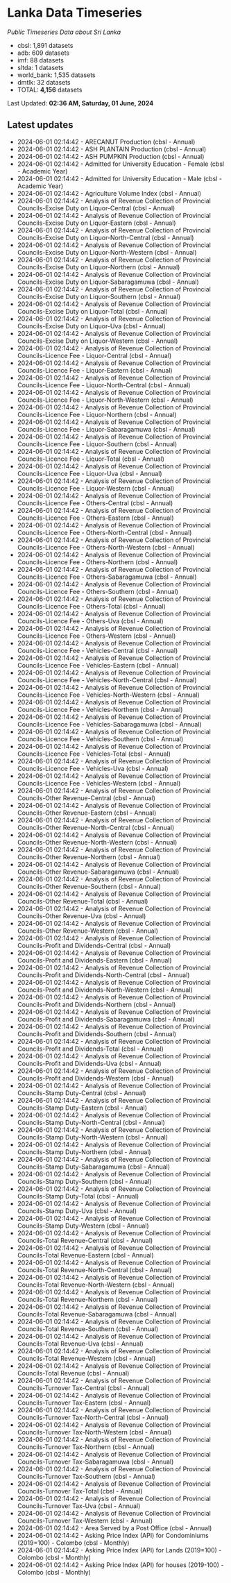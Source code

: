 # Lanka Data Timeseries
*Public Timeseries Data about Sri Lanka*

* cbsl: 1,891 datasets
* adb: 609 datasets
* imf: 88 datasets
* sltda: 1 datasets
* world_bank: 1,535 datasets
* dmtlk: 32 datasets
* TOTAL: **4,156** datasets

Last Updated: **02:36 AM, Saturday, 01 June, 2024**

## Latest updates

* 2024-06-01 02:14:42 - ARECANUT Production (cbsl - Annual)
* 2024-06-01 02:14:42 - ASH PLANTAIN Production (cbsl - Annual)
* 2024-06-01 02:14:42 - ASH PUMPKIN Production (cbsl - Annual)
* 2024-06-01 02:14:42 - Admitted for University Education - Female (cbsl - Academic Year)
* 2024-06-01 02:14:42 - Admitted for University Education - Male (cbsl - Academic Year)
* 2024-06-01 02:14:42 - Agriculture Volume Index (cbsl - Annual)
* 2024-06-01 02:14:42 - Analysis of Revenue Collection of Provincial Councils-Excise Duty on Liquor-Central (cbsl - Annual)
* 2024-06-01 02:14:42 - Analysis of Revenue Collection of Provincial Councils-Excise Duty on Liquor-Eastern (cbsl - Annual)
* 2024-06-01 02:14:42 - Analysis of Revenue Collection of Provincial Councils-Excise Duty on Liquor-North-Central (cbsl - Annual)
* 2024-06-01 02:14:42 - Analysis of Revenue Collection of Provincial Councils-Excise Duty on Liquor-North-Western (cbsl - Annual)
* 2024-06-01 02:14:42 - Analysis of Revenue Collection of Provincial Councils-Excise Duty on Liquor-Northern (cbsl - Annual)
* 2024-06-01 02:14:42 - Analysis of Revenue Collection of Provincial Councils-Excise Duty on Liquor-Sabaragamuwa (cbsl - Annual)
* 2024-06-01 02:14:42 - Analysis of Revenue Collection of Provincial Councils-Excise Duty on Liquor-Southern (cbsl - Annual)
* 2024-06-01 02:14:42 - Analysis of Revenue Collection of Provincial Councils-Excise Duty on Liquor-Total (cbsl - Annual)
* 2024-06-01 02:14:42 - Analysis of Revenue Collection of Provincial Councils-Excise Duty on Liquor-Uva (cbsl - Annual)
* 2024-06-01 02:14:42 - Analysis of Revenue Collection of Provincial Councils-Excise Duty on Liquor-Western (cbsl - Annual)
* 2024-06-01 02:14:42 - Analysis of Revenue Collection of Provincial Councils-Licence Fee - Liquor-Central (cbsl - Annual)
* 2024-06-01 02:14:42 - Analysis of Revenue Collection of Provincial Councils-Licence Fee - Liquor-Eastern (cbsl - Annual)
* 2024-06-01 02:14:42 - Analysis of Revenue Collection of Provincial Councils-Licence Fee - Liquor-North-Central (cbsl - Annual)
* 2024-06-01 02:14:42 - Analysis of Revenue Collection of Provincial Councils-Licence Fee - Liquor-North-Western (cbsl - Annual)
* 2024-06-01 02:14:42 - Analysis of Revenue Collection of Provincial Councils-Licence Fee - Liquor-Northern (cbsl - Annual)
* 2024-06-01 02:14:42 - Analysis of Revenue Collection of Provincial Councils-Licence Fee - Liquor-Sabaragamuwa (cbsl - Annual)
* 2024-06-01 02:14:42 - Analysis of Revenue Collection of Provincial Councils-Licence Fee - Liquor-Southern (cbsl - Annual)
* 2024-06-01 02:14:42 - Analysis of Revenue Collection of Provincial Councils-Licence Fee - Liquor-Total (cbsl - Annual)
* 2024-06-01 02:14:42 - Analysis of Revenue Collection of Provincial Councils-Licence Fee - Liquor-Uva (cbsl - Annual)
* 2024-06-01 02:14:42 - Analysis of Revenue Collection of Provincial Councils-Licence Fee - Liquor-Western (cbsl - Annual)
* 2024-06-01 02:14:42 - Analysis of Revenue Collection of Provincial Councils-Licence Fee - Others-Central (cbsl - Annual)
* 2024-06-01 02:14:42 - Analysis of Revenue Collection of Provincial Councils-Licence Fee - Others-Eastern (cbsl - Annual)
* 2024-06-01 02:14:42 - Analysis of Revenue Collection of Provincial Councils-Licence Fee - Others-North-Central (cbsl - Annual)
* 2024-06-01 02:14:42 - Analysis of Revenue Collection of Provincial Councils-Licence Fee - Others-North-Western (cbsl - Annual)
* 2024-06-01 02:14:42 - Analysis of Revenue Collection of Provincial Councils-Licence Fee - Others-Northern (cbsl - Annual)
* 2024-06-01 02:14:42 - Analysis of Revenue Collection of Provincial Councils-Licence Fee - Others-Sabaragamuwa (cbsl - Annual)
* 2024-06-01 02:14:42 - Analysis of Revenue Collection of Provincial Councils-Licence Fee - Others-Southern (cbsl - Annual)
* 2024-06-01 02:14:42 - Analysis of Revenue Collection of Provincial Councils-Licence Fee - Others-Total (cbsl - Annual)
* 2024-06-01 02:14:42 - Analysis of Revenue Collection of Provincial Councils-Licence Fee - Others-Uva (cbsl - Annual)
* 2024-06-01 02:14:42 - Analysis of Revenue Collection of Provincial Councils-Licence Fee - Others-Western (cbsl - Annual)
* 2024-06-01 02:14:42 - Analysis of Revenue Collection of Provincial Councils-Licence Fee - Vehicles-Central (cbsl - Annual)
* 2024-06-01 02:14:42 - Analysis of Revenue Collection of Provincial Councils-Licence Fee - Vehicles-Eastern (cbsl - Annual)
* 2024-06-01 02:14:42 - Analysis of Revenue Collection of Provincial Councils-Licence Fee - Vehicles-North-Central (cbsl - Annual)
* 2024-06-01 02:14:42 - Analysis of Revenue Collection of Provincial Councils-Licence Fee - Vehicles-North-Western (cbsl - Annual)
* 2024-06-01 02:14:42 - Analysis of Revenue Collection of Provincial Councils-Licence Fee - Vehicles-Northern (cbsl - Annual)
* 2024-06-01 02:14:42 - Analysis of Revenue Collection of Provincial Councils-Licence Fee - Vehicles-Sabaragamuwa (cbsl - Annual)
* 2024-06-01 02:14:42 - Analysis of Revenue Collection of Provincial Councils-Licence Fee - Vehicles-Southern (cbsl - Annual)
* 2024-06-01 02:14:42 - Analysis of Revenue Collection of Provincial Councils-Licence Fee - Vehicles-Total (cbsl - Annual)
* 2024-06-01 02:14:42 - Analysis of Revenue Collection of Provincial Councils-Licence Fee - Vehicles-Uva (cbsl - Annual)
* 2024-06-01 02:14:42 - Analysis of Revenue Collection of Provincial Councils-Licence Fee - Vehicles-Western (cbsl - Annual)
* 2024-06-01 02:14:42 - Analysis of Revenue Collection of Provincial Councils-Other Revenue-Central (cbsl - Annual)
* 2024-06-01 02:14:42 - Analysis of Revenue Collection of Provincial Councils-Other Revenue-Eastern (cbsl - Annual)
* 2024-06-01 02:14:42 - Analysis of Revenue Collection of Provincial Councils-Other Revenue-North-Central (cbsl - Annual)
* 2024-06-01 02:14:42 - Analysis of Revenue Collection of Provincial Councils-Other Revenue-North-Western (cbsl - Annual)
* 2024-06-01 02:14:42 - Analysis of Revenue Collection of Provincial Councils-Other Revenue-Northern (cbsl - Annual)
* 2024-06-01 02:14:42 - Analysis of Revenue Collection of Provincial Councils-Other Revenue-Sabaragamuwa (cbsl - Annual)
* 2024-06-01 02:14:42 - Analysis of Revenue Collection of Provincial Councils-Other Revenue-Southern (cbsl - Annual)
* 2024-06-01 02:14:42 - Analysis of Revenue Collection of Provincial Councils-Other Revenue-Total (cbsl - Annual)
* 2024-06-01 02:14:42 - Analysis of Revenue Collection of Provincial Councils-Other Revenue-Uva (cbsl - Annual)
* 2024-06-01 02:14:42 - Analysis of Revenue Collection of Provincial Councils-Other Revenue-Western (cbsl - Annual)
* 2024-06-01 02:14:42 - Analysis of Revenue Collection of Provincial Councils-Profit and Dividends-Central (cbsl - Annual)
* 2024-06-01 02:14:42 - Analysis of Revenue Collection of Provincial Councils-Profit and Dividends-Eastern (cbsl - Annual)
* 2024-06-01 02:14:42 - Analysis of Revenue Collection of Provincial Councils-Profit and Dividends-North-Central (cbsl - Annual)
* 2024-06-01 02:14:42 - Analysis of Revenue Collection of Provincial Councils-Profit and Dividends-North-Western (cbsl - Annual)
* 2024-06-01 02:14:42 - Analysis of Revenue Collection of Provincial Councils-Profit and Dividends-Northern (cbsl - Annual)
* 2024-06-01 02:14:42 - Analysis of Revenue Collection of Provincial Councils-Profit and Dividends-Sabaragamuwa (cbsl - Annual)
* 2024-06-01 02:14:42 - Analysis of Revenue Collection of Provincial Councils-Profit and Dividends-Southern (cbsl - Annual)
* 2024-06-01 02:14:42 - Analysis of Revenue Collection of Provincial Councils-Profit and Dividends-Total (cbsl - Annual)
* 2024-06-01 02:14:42 - Analysis of Revenue Collection of Provincial Councils-Profit and Dividends-Uva (cbsl - Annual)
* 2024-06-01 02:14:42 - Analysis of Revenue Collection of Provincial Councils-Profit and Dividends-Western (cbsl - Annual)
* 2024-06-01 02:14:42 - Analysis of Revenue Collection of Provincial Councils-Stamp Duty-Central (cbsl - Annual)
* 2024-06-01 02:14:42 - Analysis of Revenue Collection of Provincial Councils-Stamp Duty-Eastern (cbsl - Annual)
* 2024-06-01 02:14:42 - Analysis of Revenue Collection of Provincial Councils-Stamp Duty-North-Central (cbsl - Annual)
* 2024-06-01 02:14:42 - Analysis of Revenue Collection of Provincial Councils-Stamp Duty-North-Western (cbsl - Annual)
* 2024-06-01 02:14:42 - Analysis of Revenue Collection of Provincial Councils-Stamp Duty-Northern (cbsl - Annual)
* 2024-06-01 02:14:42 - Analysis of Revenue Collection of Provincial Councils-Stamp Duty-Sabaragamuwa (cbsl - Annual)
* 2024-06-01 02:14:42 - Analysis of Revenue Collection of Provincial Councils-Stamp Duty-Southern (cbsl - Annual)
* 2024-06-01 02:14:42 - Analysis of Revenue Collection of Provincial Councils-Stamp Duty-Total (cbsl - Annual)
* 2024-06-01 02:14:42 - Analysis of Revenue Collection of Provincial Councils-Stamp Duty-Uva (cbsl - Annual)
* 2024-06-01 02:14:42 - Analysis of Revenue Collection of Provincial Councils-Stamp Duty-Western (cbsl - Annual)
* 2024-06-01 02:14:42 - Analysis of Revenue Collection of Provincial Councils-Total Revenue-Central (cbsl - Annual)
* 2024-06-01 02:14:42 - Analysis of Revenue Collection of Provincial Councils-Total Revenue-Eastern (cbsl - Annual)
* 2024-06-01 02:14:42 - Analysis of Revenue Collection of Provincial Councils-Total Revenue-North-Central (cbsl - Annual)
* 2024-06-01 02:14:42 - Analysis of Revenue Collection of Provincial Councils-Total Revenue-North-Western (cbsl - Annual)
* 2024-06-01 02:14:42 - Analysis of Revenue Collection of Provincial Councils-Total Revenue-Northern (cbsl - Annual)
* 2024-06-01 02:14:42 - Analysis of Revenue Collection of Provincial Councils-Total Revenue-Sabaragamuwa (cbsl - Annual)
* 2024-06-01 02:14:42 - Analysis of Revenue Collection of Provincial Councils-Total Revenue-Southern (cbsl - Annual)
* 2024-06-01 02:14:42 - Analysis of Revenue Collection of Provincial Councils-Total Revenue-Uva (cbsl - Annual)
* 2024-06-01 02:14:42 - Analysis of Revenue Collection of Provincial Councils-Total Revenue-Western (cbsl - Annual)
* 2024-06-01 02:14:42 - Analysis of Revenue Collection of Provincial Councils-Total Revenue (cbsl - Annual)
* 2024-06-01 02:14:42 - Analysis of Revenue Collection of Provincial Councils-Turnover Tax-Central (cbsl - Annual)
* 2024-06-01 02:14:42 - Analysis of Revenue Collection of Provincial Councils-Turnover Tax-Eastern (cbsl - Annual)
* 2024-06-01 02:14:42 - Analysis of Revenue Collection of Provincial Councils-Turnover Tax-North-Central (cbsl - Annual)
* 2024-06-01 02:14:42 - Analysis of Revenue Collection of Provincial Councils-Turnover Tax-North-Western (cbsl - Annual)
* 2024-06-01 02:14:42 - Analysis of Revenue Collection of Provincial Councils-Turnover Tax-Northern (cbsl - Annual)
* 2024-06-01 02:14:42 - Analysis of Revenue Collection of Provincial Councils-Turnover Tax-Sabaragamuwa (cbsl - Annual)
* 2024-06-01 02:14:42 - Analysis of Revenue Collection of Provincial Councils-Turnover Tax-Southern (cbsl - Annual)
* 2024-06-01 02:14:42 - Analysis of Revenue Collection of Provincial Councils-Turnover Tax-Total (cbsl - Annual)
* 2024-06-01 02:14:42 - Analysis of Revenue Collection of Provincial Councils-Turnover Tax-Uva (cbsl - Annual)
* 2024-06-01 02:14:42 - Analysis of Revenue Collection of Provincial Councils-Turnover Tax-Western (cbsl - Annual)
* 2024-06-01 02:14:42 - Area Served by a Post Office (cbsl - Annual)
* 2024-06-01 02:14:42 - Asking Price Index (API) for Condominiums (2019=100) - Colombo (cbsl - Monthly)
* 2024-06-01 02:14:42 - Asking Price Index (API) for Lands (2019=100) - Colombo (cbsl - Monthly)
* 2024-06-01 02:14:42 - Asking Price Index (API) for houses (2019-100) - Colombo (cbsl - Monthly)